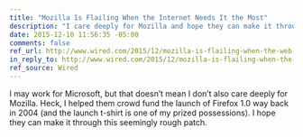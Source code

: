 ```yaml
---
title: "Mozilla Is Flailing When the Internet Needs It the Most"
description: "I care deeply for Mozilla and hope they can make it through this seemingly rough patch."
date: 2015-12-10 11:56:35 -05:00
comments: false
ref_url: http://www.wired.com/2015/12/mozilla-is-flailing-when-the-web-needs-it-the-most/
in_reply_to: http://www.wired.com/2015/12/mozilla-is-flailing-when-the-web-needs-it-the-most/
ref_source: Wired
---
```


I may work for Microsoft, but that doesn’t mean I don’t also care deeply for Mozilla. Heck, I helped them crowd fund the launch of Firefox 1.0 way back in 2004 (and the launch t-shirt is one of my prized possessions). I hope they can make it through this seemingly rough patch.